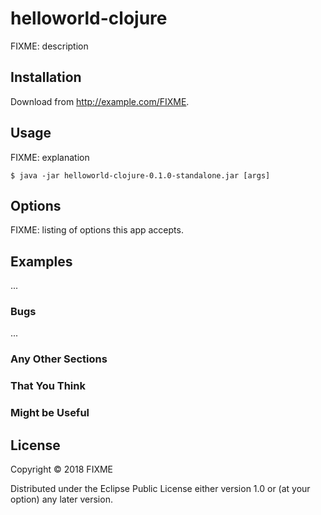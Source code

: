 # helloworld-clojure

FIXME: description

## Installation

Download from http://example.com/FIXME.

## Usage

FIXME: explanation

    $ java -jar helloworld-clojure-0.1.0-standalone.jar [args]

## Options

FIXME: listing of options this app accepts.

## Examples

...

### Bugs

...

### Any Other Sections
### That You Think
### Might be Useful

## License

Copyright © 2018 FIXME

Distributed under the Eclipse Public License either version 1.0 or (at
your option) any later version.
